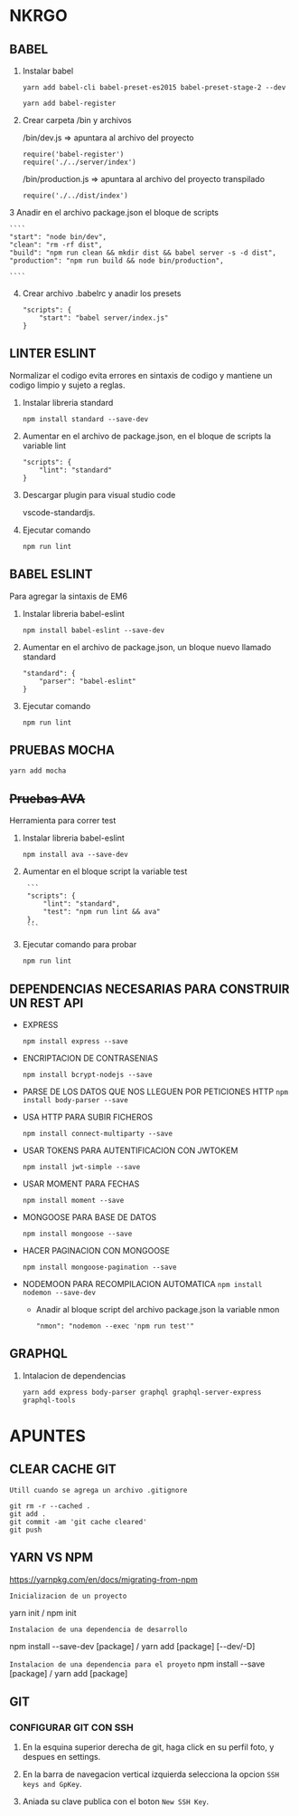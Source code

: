 # NKRGO
## BABEL 
1. Instalar babel
    ````
    yarn add babel-cli babel-preset-es2015 babel-preset-stage-2 --dev

    yarn add babel-register 
    ````
2. Crear carpeta /bin y archivos 
    
    /bin/dev.js => apuntara al archivo del proyecto
    ````
    require('babel-register')
    require('./../server/index')
    ````
    /bin/production.js => apuntara al archivo del proyecto transpilado
    ````
    require('./../dist/index')
    ````

3 Anadir en el archivo package.json el bloque de scripts 
   
    ````
    "start": "node bin/dev",
    "clean": "rm -rf dist",
    "build": "npm run clean && mkdir dist && babel server -s -d dist",
    "production": "npm run build && node bin/production",

    ````
4. Crear archivo .babelrc y anadir los presets
    ````
    "scripts": {
        "start": "babel server/index.js"
    }
    ````

## **LINTER ESLINT**
Normalizar el codigo evita errores en sintaxis de codigo y mantiene un codigo limpio y sujeto a reglas.

1. Instalar libreria standard

    `npm install standard --save-dev`

2. Aumentar en el archivo de package.json, en el bloque de scripts la variable lint

    ```
    "scripts": {
        "lint": "standard"
    }
    ```
3. Descargar plugin para visual studio code 

    vscode-standardjs.

4. Ejecutar comando

   `npm run lint`



## **BABEL ESLINT**
Para agregar la sintaxis de EM6

1. Instalar libreria babel-eslint

    `npm install babel-eslint --save-dev`

2. Aumentar en el archivo de package.json, un bloque nuevo llamado standard

    ```
    "standard": {
        "parser": "babel-eslint"
    }
    ```
3. Ejecutar comando

    `npm run lint`

## PRUEBAS MOCHA
  `yarn add mocha           `
## ~~Pruebas AVA~~
Herramienta para correr test

1. Instalar libreria babel-eslint
    
    `npm install ava --save-dev`

2. Aumentar en el bloque script la variable test

        ```
        "scripts": {
            "lint": "standard",
            "test": "npm run lint && ava"
        },
        ```

3. Ejecutar comando para probar

    `npm run lint`


## **DEPENDENCIAS NECESARIAS PARA CONSTRUIR UN REST API**
* EXPRESS

  `npm install express --save`

* ENCRIPTACION DE CONTRASENIAS

  `npm install bcrypt-nodejs --save`

* PARSE DE LOS DATOS QUE NOS LLEGUEN POR PETICIONES HTTP
  `npm install body-parser --save`

* USA HTTP PARA SUBIR FICHEROS
  
  `npm install connect-multiparty --save`

* USAR TOKENS PARA AUTENTIFICACION CON JWTOKEM
  
  `npm install jwt-simple --save`

* USAR MOMENT PARA FECHAS
  
  `npm install moment --save`

* MONGOOSE PARA BASE DE DATOS
  
  `npm install mongoose --save`

* HACER PAGINACION CON MONGOOSE
  
  `npm install mongoose-pagination --save`

* NODEMOON PARA RECOMPILACION AUTOMATICA
  `npm install nodemon --save-dev`
  
  - Anadir al bloque script del archivo package.json la variable nmon
    ```
    "nmon": "nodemon --exec 'npm run test'"
    ```


## GRAPHQL
1. Intalacion de dependencias

   `yarn add express body-parser graphql graphql-server-express graphql-tools`


# APUNTES
## CLEAR CACHE GIT
`Utill cuando se agrega un archivo .gitignore`

````
git rm -r --cached .
git add .
git commit -am 'git cache cleared'
git push
````
## YARN VS NPM
https://yarnpkg.com/en/docs/migrating-from-npm

`Inicializacion de un proyecto`

yarn init  /  npm init

`Instalacion de una dependencia de desarrollo`

npm install --save-dev [package]  /  yarn add [package] [--dev/-D]

`Instalacion de una dependencia para el proyeto`
npm install --save [package]  /  yarn add [package]


## GIT
### CONFIGURAR GIT CON SSH
1. En la esquina superior derecha de git,  haga click en su perfil foto, y despues en settings.

2. En la barra de navegacion vertical izquierda selecciona la opcion `SSH keys and GpKey`.

3. Aniada su clave publica con el boton `New SSH Key`.